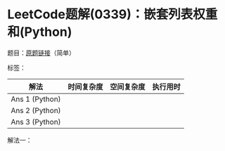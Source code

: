 # LeetCode题解(0339)：嵌套列表权重和(Python)

题目：[原题链接](https://leetcode-cn.com/problems/nested-list-weight-sum/)（简单）

标签：

| 解法           | 时间复杂度 | 空间复杂度 | 执行用时 |
| -------------- | ---------- | ---------- | -------- |
| Ans 1 (Python) |            |            |          |
| Ans 2 (Python) |            |            |          |
| Ans 3 (Python) |            |            |          |

解法一：

